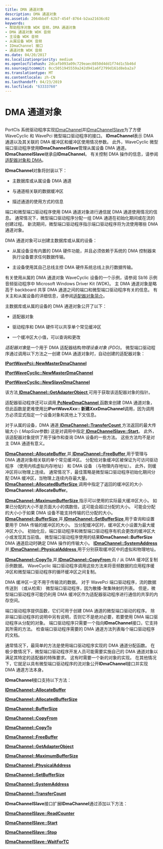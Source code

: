 ```yaml
---
title: DMA 通道对象
description: DMA 通道对象
ms.assetid: 2064bbdf-62b7-454f-8764-b2aa21636c02
keywords:
- 帮助程序对象 WDK 音频，DMA 通道对象
- DMA 通道对象 WDK 音频
- 主设备 WDK 音频
- 从属设备 WDK 音频
- IDmaChannel 接口
- 通道对象 WDK 音频
ms.date: 04/20/2017
ms.localizationpriority: medium
ms.openlocfilehash: 2dcafb093a09c729eaec0850d4dd1f74d1c5b46d
ms.sourcegitcommit: 0cc5051945559a242d941a6f2799d161d8eba2a7
ms.translationtype: MT
ms.contentlocale: zh-CN
ms.lasthandoff: 04/23/2019
ms.locfileid: "63333760"
---
```

# <a name="dma-channel-objects"></a>DMA 通道对象


## <span id="dma_channel_objects"></span><span id="DMA_CHANNEL_OBJECTS"></span>


PortCls 系统驱动程序实现[IDmaChannel](https://msdn.microsoft.com/library/windows/hardware/ff536547)并[IDmaChannelSlave](https://msdn.microsoft.com/library/windows/hardware/ff536548)为了方便 WaveCyclic 和 WavePci 微型端口驱动程序的接口。 **IDmaChannel**表示 DMA 通道以及其关联的 DMA 缓冲区和缓冲区使用情况参数。 此外，WaveCyclic 微型端口驱动程序使用**IDmaChannelSlave**管理从属设备 DMA 通道。 **IDmaChannelSlave**继承自**IDmaChannel**。 有关控制 DMA 操作的信息，请参阅[适配器对象和 DMA](https://msdn.microsoft.com/library/windows/hardware/ff540519)。

**IDmaChannel**对象将封装以下：

-   主数据库或从属设备 DMA 通道

-   与通道相关联的数据缓冲区

-   描述通道的使用方式的信息

端口和微型端口驱动程序使用 DMA 通道对象进行通信就 DMA 通道使用情况的信息。 通常情况下，微型端口驱动程序分配一组 DMA 通道在初始化期间或在流的创建过程。 新流期间，微型端口驱动程序指示端口驱动程序将为流使用哪些 DMA 通道对象。

DMA 通道对象可以创建主数据库或从属的设备：

-   从属设备没有内置的 DMA 硬件功能，并且必须依赖于系统的 DMA 控制器来执行设备要求任何数据传输。

-   主设备使用其自己总线主控 DMA 硬件系统总线上执行数据传输。

有关使用从属的 DMA 通道对象 WaveCyclic 设备的一个示例，请参阅 Sb16 示例音频驱动程序中 Microsoft Windows Driver Kit (WDK)。 主 DMA 通道对象是略高于 backboard 共享 DMA 通道之间的端口和微型端口驱动程序有关的信息。 有关主和从属设备的详细信息，请参阅[适配器对象简介](https://msdn.microsoft.com/library/windows/hardware/ff547986)。

主数据库或从属的设备的 DMA 通道对象公开了以下：

-   适配器对象

-   驱动程序和 DMA 硬件可以共享单个常见缓冲区

-   一个缓冲区大小值，可以查询和更改

*适配器对象*是一个用于 DMA 适配器结构*物理设备对象 (PDO)*。 微型端口驱动程序通过调用以下方法之一创建 DMA 通道对象时，自动创建的适配器对象：

[**IPortWavePci::NewMasterDmaChannel**](https://msdn.microsoft.com/library/windows/hardware/ff536916)

[**IPortWaveCyclic::NewMasterDmaChannel**](https://msdn.microsoft.com/library/windows/hardware/ff536900)

[**IPortWaveCyclic::NewSlaveDmaChannel**](https://msdn.microsoft.com/library/windows/hardware/ff536902)

该方法[ **IDmaChannel::GetAdapterObject** ](https://msdn.microsoft.com/library/windows/hardware/ff536560)可用于获取该适配器对象的指针。

适配器驱动程序还可以调用[ **PcNewDmaChannel** ](https://msdn.microsoft.com/library/windows/hardware/ff537712)函数来创建 DMA 通道对象，但此函数是更难使用比**IPortWave*Xxx*:: 新建*Xxx*DmaChannel**调用，因为调用方必须显式指定一个设备对象和其他上下文信息。

对于从属的设备，DMA 通道[ **IDmaChannel::TransferCount** ](https://msdn.microsoft.com/library/windows/hardware/ff536565)方法返回的最大传输大小 ( *MapSize*参数) 这是对调用中指定[ **IDmaChannelSlave::Start**](https://msdn.microsoft.com/library/windows/hardware/ff536550)。 此外，该适配器对象提供了用于操作和查询 DMA 设备的一些方法。 这些方法均不是对主 DMA 通道有意义。

[**IDmaChannel::AllocateBuffer** ](https://msdn.microsoft.com/library/windows/hardware/ff536553)并[ **IDmaChannel::FreeBuffer** ](https://msdn.microsoft.com/library/windows/hardware/ff536559)用于管理与 DMA 通道对象相关联的单个常见缓冲区。 分配给对象缓冲区被保证为可访问驱动程序 （使用内核虚拟内存地址） 和 DMA 设备 （与物理内存地址）。 此外，则缓冲区将以物理上连续。 通常情况下，最佳策略是微型端口驱动程序初始化期间分配 DMA 缓冲区，当物理上连续内存最大量。 [**IDmaChannel::AllocatedBufferSize** ](https://msdn.microsoft.com/library/windows/hardware/ff536554)调用中指定了返回的缓冲区的大小**IDmaChannel::AllocateBuffer**。

[**IDmaChannel::MaximumBufferSize** ](https://msdn.microsoft.com/library/windows/hardware/ff536561)指示可以使用的实际最大缓冲区大小。 如果已分配的大小不是页面大小的偶数倍，这可能会超过分配的大小。 可能会分配的大小小于如果 DMA 设备不能支持传输的已分配的大小。 [**IDmaChannel::BufferSize** ](https://msdn.microsoft.com/library/windows/hardware/ff536556)并[ **IDmaChannel::SetBufferSize** ](https://msdn.microsoft.com/library/windows/hardware/ff536563)用于查询和设置要用于 DMA 传输的缓冲区的大小。 当分配缓冲区时，缓冲区大小设置为最大缓冲区大小。 初始化后，端口驱动程序和微型端口驱动程序有机会更改的缓冲区大小或发现其当前值。 微型端口驱动程序使用的结果**IDmaChannel::BufferSize** DMA 通道启动时确定 DMA 操作的传输大小。 [**IDmaChannel::SystemAddress** ](https://msdn.microsoft.com/library/windows/hardware/ff536564)并[ **IDmaChannel::PhysicalAddress** ](https://msdn.microsoft.com/library/windows/hardware/ff536562)用于分别获取缓冲区中的虚拟和物理地址。

[**IDmaChannel::CopyTo** ](https://msdn.microsoft.com/library/windows/hardware/ff536558)并[ **IDmaChannel::CopyFrom** ](https://msdn.microsoft.com/library/windows/hardware/ff536557)向 / 从 DMA 缓冲区复制示例数据。 WaveCyclic 端口驱动程序调用这些方法来将音频数据的应用程序缓冲区和微型端口驱动程序的循环缓冲区之间复制。

DMA 缓冲区一定不用于传输流的数据。 对于 WavePci 端口驱动程序，流的数据传送到 （或从检索） 微型端口驱动程序，因为散播-聚集映射的列表。 但是，微型端口驱动程序可能仍利用 DMA 缓冲区作为适配器驱动程序进行通信的共享的内存空间。

端口驱动程序提供函数，它们可用于创建 DMA 通道的微型端口驱动的程序。 除非端口驱动程序的说明中另有说明，否则它不是绝对必要，若要使用 DMA 端口驱动程序从分配的对象。 端口驱动程序只需要一个指向**IDmaChannel**接口，它支持其所需的方法。 检查端口驱动程序需要的 DMA 通道方法列表每个端口驱动程序的文档。

通常情况下，最简单的方法是使用端口驱动程序实现的 DMA 通道分配函数。 在极少数情况下，微型端口驱动程序开发人员可能需要实施自己的 DMA 通道对象以满足其特定的适配器的特殊要求。 这有时需要一个新的对象的实现。 在其他情况下，它就足以具有微型端口驱动程序的流对象公开**IDmaChannel**接口并实现 DMA 通道方法本身。

**IDmaChannel**接口支持以下方法：

[**IDmaChannel::AllocateBuffer**](https://msdn.microsoft.com/library/windows/hardware/ff536553)

[**IDmaChannel::AllocatedBufferSize**](https://msdn.microsoft.com/library/windows/hardware/ff536554)

[**IDmaChannel::BufferSize**](https://msdn.microsoft.com/library/windows/hardware/ff536556)

[**IDmaChannel::CopyFrom**](https://msdn.microsoft.com/library/windows/hardware/ff536557)

[**IDmaChannel::CopyTo**](https://msdn.microsoft.com/library/windows/hardware/ff536558)

[**IDmaChannel::FreeBuffer**](https://msdn.microsoft.com/library/windows/hardware/ff536559)

[**IDmaChannel::GetAdapterObject**](https://msdn.microsoft.com/library/windows/hardware/ff536560)

[**IDmaChannel::MaximumBufferSize**](https://msdn.microsoft.com/library/windows/hardware/ff536561)

[**IDmaChannel::PhysicalAddress**](https://msdn.microsoft.com/library/windows/hardware/ff536562)

[**IDmaChannel::SetBufferSize**](https://msdn.microsoft.com/library/windows/hardware/ff536563)

[**IDmaChannel::SystemAddress**](https://msdn.microsoft.com/library/windows/hardware/ff536564)

[**IDmaChannel::TransferCount**](https://msdn.microsoft.com/library/windows/hardware/ff536565)

**IDmaChannelSlave**接口扩展**IDmaChannel**通过添加以下方法：

[**IDmaChannelSlave::ReadCounter**](https://msdn.microsoft.com/library/windows/hardware/ff536549)

[**IDmaChannelSlave::Start**](https://msdn.microsoft.com/library/windows/hardware/ff536550)

[**IDmaChannelSlave::Stop**](https://msdn.microsoft.com/library/windows/hardware/ff536551)

[**IDmaChannelSlave::WaitForTC**](https://msdn.microsoft.com/library/windows/hardware/ff536552)

 

 




